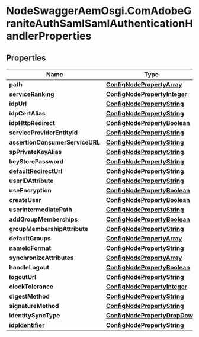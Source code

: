 # NodeSwaggerAemOsgi.ComAdobeGraniteAuthSamlSamlAuthenticationHandlerProperties

## Properties
Name | Type | Description | Notes
------------ | ------------- | ------------- | -------------
**path** | [**ConfigNodePropertyArray**](ConfigNodePropertyArray.md) |  | [optional] 
**serviceRanking** | [**ConfigNodePropertyInteger**](ConfigNodePropertyInteger.md) |  | [optional] 
**idpUrl** | [**ConfigNodePropertyString**](ConfigNodePropertyString.md) |  | [optional] 
**idpCertAlias** | [**ConfigNodePropertyString**](ConfigNodePropertyString.md) |  | [optional] 
**idpHttpRedirect** | [**ConfigNodePropertyBoolean**](ConfigNodePropertyBoolean.md) |  | [optional] 
**serviceProviderEntityId** | [**ConfigNodePropertyString**](ConfigNodePropertyString.md) |  | [optional] 
**assertionConsumerServiceURL** | [**ConfigNodePropertyString**](ConfigNodePropertyString.md) |  | [optional] 
**spPrivateKeyAlias** | [**ConfigNodePropertyString**](ConfigNodePropertyString.md) |  | [optional] 
**keyStorePassword** | [**ConfigNodePropertyString**](ConfigNodePropertyString.md) |  | [optional] 
**defaultRedirectUrl** | [**ConfigNodePropertyString**](ConfigNodePropertyString.md) |  | [optional] 
**userIDAttribute** | [**ConfigNodePropertyString**](ConfigNodePropertyString.md) |  | [optional] 
**useEncryption** | [**ConfigNodePropertyBoolean**](ConfigNodePropertyBoolean.md) |  | [optional] 
**createUser** | [**ConfigNodePropertyBoolean**](ConfigNodePropertyBoolean.md) |  | [optional] 
**userIntermediatePath** | [**ConfigNodePropertyString**](ConfigNodePropertyString.md) |  | [optional] 
**addGroupMemberships** | [**ConfigNodePropertyBoolean**](ConfigNodePropertyBoolean.md) |  | [optional] 
**groupMembershipAttribute** | [**ConfigNodePropertyString**](ConfigNodePropertyString.md) |  | [optional] 
**defaultGroups** | [**ConfigNodePropertyArray**](ConfigNodePropertyArray.md) |  | [optional] 
**nameIdFormat** | [**ConfigNodePropertyString**](ConfigNodePropertyString.md) |  | [optional] 
**synchronizeAttributes** | [**ConfigNodePropertyArray**](ConfigNodePropertyArray.md) |  | [optional] 
**handleLogout** | [**ConfigNodePropertyBoolean**](ConfigNodePropertyBoolean.md) |  | [optional] 
**logoutUrl** | [**ConfigNodePropertyString**](ConfigNodePropertyString.md) |  | [optional] 
**clockTolerance** | [**ConfigNodePropertyInteger**](ConfigNodePropertyInteger.md) |  | [optional] 
**digestMethod** | [**ConfigNodePropertyString**](ConfigNodePropertyString.md) |  | [optional] 
**signatureMethod** | [**ConfigNodePropertyString**](ConfigNodePropertyString.md) |  | [optional] 
**identitySyncType** | [**ConfigNodePropertyDropDown**](ConfigNodePropertyDropDown.md) |  | [optional] 
**idpIdentifier** | [**ConfigNodePropertyString**](ConfigNodePropertyString.md) |  | [optional] 


